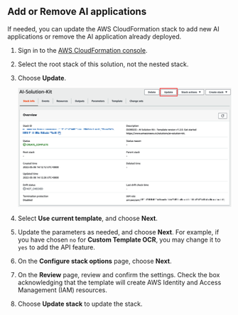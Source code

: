 ## Add or Remove AI applications

If needed, you can update the AWS CloudFormation stack to add new AI applications or remove the AI application already deployed. 

1. Sign in to the [AWS CloudFormation console](https://console.aws.amazon.com/cloudformation/).

2. Select the root stack of this solution, not the nested stack. 

3. Choose **Update**.

    ![](./images/update.png)

4. Select **Use current template**, and choose **Next**.

5. Update the parameters as needed, and choose **Next**. For example, if you have chosen `no` for **Custom Template OCR**, you may change it to `yes` to add the API feature.

6. On the **Configure stack options** page, choose **Next**.

7. On the **Review** page, review and confirm the settings. Check the box acknowledging that the template will create AWS Identity and Access Management (IAM) resources.

8. Choose **Update stack** to update the stack.

[template-china1]:https://cn-north-1.console.amazonaws.cn/cloudformation/home?region=cn-north-1#/stacks/create/template?stackName=AIKitsInferOCRStack&templateURL=https://aws-gcr-solutions.s3.cn-north-1.amazonaws.com.cn/Aws-gcr-ai-solution-kit/v1.2.0/AI-Solution-Kit.template

[template-china2]:https://cn-northwest-1.console.amazonaws.cn/cloudformation/home?region=cn-northwest-1#/stacks/create/template?stackName=AIKitsInferOCRStack&templateURL=https://aws-gcr-solutions.s3.cn-north-1.amazonaws.com.cn/Aws-gcr-ai-solution-kit/v1.2.0/AI-Solution-Kit.template

[template-global]: https://console.aws.amazon.com/cloudformation/home?region=us-east-1#/stacks/create/template?stackName=AIKitsInferOCRStack&templateURL=https://aws-gcr-solutions.s3.amazonaws.com/Aws-gcr-ai-solution-kit/v1.2.0/AI-Solution-Kit.template
